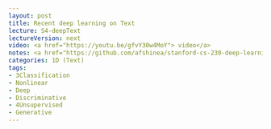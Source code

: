 ```yaml
---
layout: post
title: Recent deep learning on Text
lecture: S4-deepText 
lectureVersion: next
video: <a href="https://youtu.be/gfvY30w4MoY"> video</a> 
notes: <a href="https://github.com/afshinea/stanford-cs-230-deep-learning"> DNN Cheatsheets </a> 
categories: 1D (Text)
tags:
- 3Classification
- Nonlinear
- Deep
- Discriminative
- 4Unsupervised
- Generative
---
```

